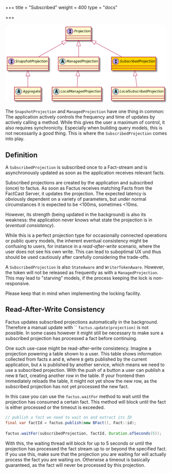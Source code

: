 +++
title = "Subscribed"
weight = 400
type = "docs"

+++

![](../ph_s.png#center)

The `SnapshotProjection` and `ManagedProjection` have one thing in common:
The application actively controls the frequency and time of updates by actively calling a method. While this gives the
user a maximum of control, it also requires synchronicity. Especially when building query models, this is not
necessarily a good thing. This is where the `SubscribedProjection` comes into play.

## Definition

A `SubscribedProjection` is subscribed once to a Fact-stream and is asynchronously updated as soon as the application
receives relevant facts.

Subscribed projections are created by the application and subscribed (once) to factus. As soon as Factus receives
matching Facts from the FactCast Server, it updates the projection. The expected latency is obviously dependent on a
variety of parameters, but under normal circumstances it is expected to be <100ms, sometimes <10ms.

However, its strength (being updated in the background) is also its weakness: the application never knows what state the
projection is in (_eventual consistency_).

While this is a perfect projection type for occasionally connected operations or public query models, the inherent
eventual consistency might be confusing to users, for instance in a _read-after-write_ scenario, where the user
does not see his own write. This can lead to suboptimal UX und thus should be used cautiously after carefully
considering the trade-offs.

A `SubscribedProjection` is also `StateAware` and `WriterTokenAware`. However, the token will not be released as frequently
as with a `ManagedProjection`. This may lead to "starving" models, if the process keeping the lock is non-responsive.

Please keep that in mind when implementing the locking facility.

## Read-After-Write Consistency

Factus updates subscribed projections automatically in the background. Therefore a manual update with
``
`factus.update(projection)` is not possible. In some cases however it might still be necessary to make sure a subscribed
projection has processed a fact before continuing.

One such use-case might be read-after-write consistency. Imagine a projection powering a table shown to a user. This
table shows information collected from facts `A` and `B`, where `B` gets published by the current application, but
`A` is published by another service, which means we need to use a subscribed projection. With the push of a button a user can publish a new `B` fact, creating another row
in the table. If your frontend then immediately reloads the table, it might not yet show the new row, as the subscribed
projection has not yet processed the new fact.

In this case you can use the `factus.waitFor` method to wait until the projection has consumed a certain fact. This
method will block until the fact is either processed or the timeout is exceeded.

```java
// publish a fact we need to wait on and extract its ID
final var factId = factus.publish(new BFact(), Fact::id);

factus.waitFor(subscribedProjection, factId, Duration.ofSeconds(5));
```

With this, the waiting thread will block for up to 5 seconds or until the projection has processed the fact stream up to or beyond the specified fact.
If you use this, make sure that the projection you are waiting for will actually process the fact you are waiting on.
Otherwise a timeout is basically guaranteed, as the fact will never be processed by this projection.
